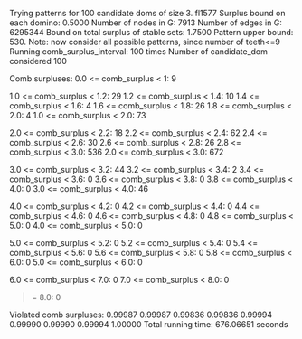 Trying patterns for 100 candidate doms of size 3. 
fl1577
Surplus bound on each domino: 0.5000 
Number of nodes in G: 7913 
Number of edges in G: 6295344 
Bound on total surplus of stable sets: 1.7500 
Pattern upper bound: 530. 
 Note: now consider all possible patterns, since number of teeth<=9
Running comb_surplus_interval: 100 times 
Number of candidate_dom considered 100 
 
Comb surpluses: 
0.0 <= comb_surplus < 1:       9 

1.0 <= comb_surplus < 1.2:      29 
1.2 <= comb_surplus < 1.4:      10 
1.4 <= comb_surplus < 1.6:       4 
1.6 <= comb_surplus < 1.8:      26 
1.8 <= comb_surplus < 2.0:       4 
1.0 <= comb_surplus < 2.0:      73 

2.0 <= comb_surplus < 2.2:      18 
2.2 <= comb_surplus < 2.4:      62 
2.4 <= comb_surplus < 2.6:      30 
2.6 <= comb_surplus < 2.8:      26 
2.8 <= comb_surplus < 3.0:     536 
2.0 <= comb_surplus < 3.0:     672 

3.0 <= comb_surplus < 3.2:      44 
3.2 <= comb_surplus < 3.4:       2 
3.4 <= comb_surplus < 3.6:       0 
3.6 <= comb_surplus < 3.8:       0 
3.8 <= comb_surplus < 4.0:       0 
3.0 <= comb_surplus < 4.0:      46 

4.0 <= comb_surplus < 4.2:       0 
4.2 <= comb_surplus < 4.4:       0 
4.4 <= comb_surplus < 4.6:       0 
4.6 <= comb_surplus < 4.8:       0 
4.8 <= comb_surplus < 5.0:       0 
4.0 <= comb_surplus < 5.0:       0 

5.0 <= comb_surplus < 5.2:       0 
5.2 <= comb_surplus < 5.4:       0 
5.4 <= comb_surplus < 5.6:       0 
5.6 <= comb_surplus < 5.8:       0 
5.8 <= comb_surplus < 6.0:       0 
5.0 <= comb_surplus < 6.0:       0 

6.0 <= comb_surplus < 7.0:       0 
7.0 <= comb_surplus < 8.0:       0 
>= 8.0:                          0 

Violated comb surpluses:
0.99987
0.99987
0.99836
0.99836
0.99994
0.99990
0.99990
0.99994
1.00000
Total running time: 676.06651 seconds